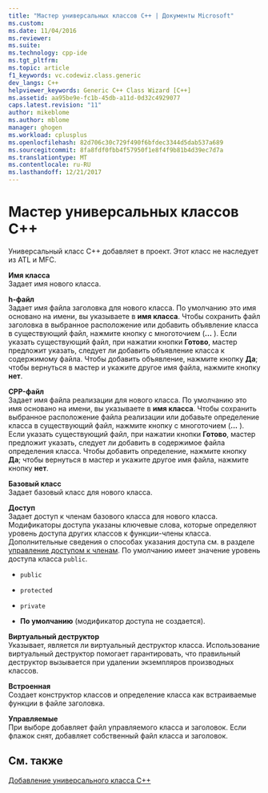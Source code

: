```yaml
---
title: "Мастер универсальных классов C++ | Документы Microsoft"
ms.custom: 
ms.date: 11/04/2016
ms.reviewer: 
ms.suite: 
ms.technology: cpp-ide
ms.tgt_pltfrm: 
ms.topic: article
f1_keywords: vc.codewiz.class.generic
dev_langs: C++
helpviewer_keywords: Generic C++ Class Wizard [C++]
ms.assetid: aa95be9e-fc1b-45db-a11d-0d32c4929077
caps.latest.revision: "11"
author: mikeblome
ms.author: mblome
manager: ghogen
ms.workload: cplusplus
ms.openlocfilehash: 82d706c30c729f490f6bfdec3344d5dab537a689
ms.sourcegitcommit: 8fa8fdf0fbb4f57950f1e8f4f9b81b4d39ec7d7a
ms.translationtype: MT
ms.contentlocale: ru-RU
ms.lasthandoff: 12/21/2017
---
```

# <a name="generic-c-class-wizard"></a>Мастер универсальных классов C++
Универсальный класс C++ добавляет в проект. Этот класс не наследует из ATL и MFC.  
  
 **Имя класса**  
 Задает имя нового класса.  
  
 **h-файл**  
 Задает имя файла заголовка для нового класса. По умолчанию это имя основано на имени, вы указываете в **имя класса**. Чтобы сохранить файл заголовка в выбранное расположение или добавить объявление класса в существующий файл, нажмите кнопку с многоточием (**...** ). Если указать существующий файл, при нажатии кнопки **Готово**, мастер предложит указать, следует ли добавить объявление класса к содержимому файла. Чтобы добавить объявление, нажмите кнопку **Да**; чтобы вернуться в мастер и укажите другое имя файла, нажмите кнопку **нет**.  
  
 **CPP-файл**  
 Задает имя файла реализации для нового класса. По умолчанию это имя основано на имени, вы указываете в **имя класса**. Чтобы сохранить выбранное расположение файла реализации или добавьте определение класса в существующий файл, нажмите кнопку с многоточием (**...** ). Если указать существующий файл, при нажатии кнопки **Готово**, мастер предложит указать, следует ли добавить в содержимое файла определения класса. Чтобы добавить определение, нажмите кнопку **Да**; чтобы вернуться в мастер и укажите другое имя файла, нажмите кнопку **нет**.  
  
 **Базовый класс**  
 Задает базовый класс для нового класса.  
  
 **Доступ**  
 Задает доступ к членам базового класса для нового класса. Модификаторы доступа указаны ключевые слова, которые определяют уровень доступа других классов к функции-члены класса. Дополнительные сведения о способах указания доступа см. в разделе [управление доступом к членам](../cpp/member-access-control-cpp.md). По умолчанию имеет значение уровень доступа класса `public`.  
  
-   `public`  
  
-   `protected`  
  
-   `private`  
  
-   **По умолчанию** (модификатор доступа не создается).  
  
 **Виртуальный деструктор**  
 Указывает, является ли виртуальный деструктор класса. Использование виртуальный деструктор помогает гарантировать, что правильный деструктор вызывается при удалении экземпляров производных классов.  
  
 **Встроенная**  
 Создает конструктор классов и определение класса как встраиваемые функции в файле заголовка.  
  
 **Управляемые**  
 При выборе добавляет файл управляемого класса и заголовок. Если флажок снят, добавляет собственный файл класса и заголовок.  
  
## <a name="see-also"></a>См. также  
 [Добавление универсального класса C++](../ide/adding-a-generic-cpp-class.md)
